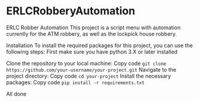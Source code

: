 # ERLCRobberyAutomation

ERLC Robber Automation
This project is a script menu with automation currently for the ATM robbery, as well as the lockpick house robbery.

Installation
To install the required packages for this project, you can use the following steps:
First make sure you have python 3.X or later installed

Clone the repository to your local machine:
Copy code
``git clone https://github.com/your-username/your-project.git``
Navigate to the project directory:
Copy code
``cd your-project``
Install the necessary packages:
Copy code
``pip install -r requirements.txt``

All done
